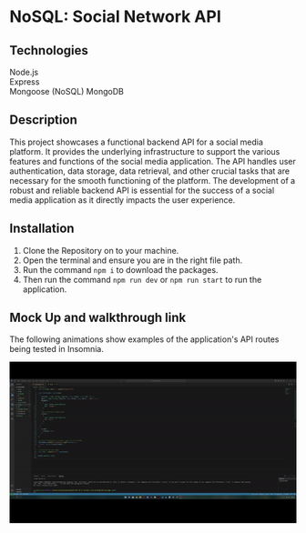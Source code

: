 #  NoSQL: Social Network API

## Technologies

Node.js  
Express  
Mongoose (NoSQL)
MongoDB

## Description

This project showcases a functional backend API for a social media platform. It provides the underlying infrastructure to support the various features and functions of the social media application.
 The API handles user authentication, data storage, data retrieval, and other crucial tasks that are necessary for the smooth functioning of the platform. 
 The development of a robust and reliable backend API is essential for the success of a social media application as it directly impacts the user experience.

## Installation

1. Clone the Repository on to your machine.
2. Open the terminal and ensure you are in the right file path.
3. Run the command ```npm i``` to download the packages.
4. Then run the command ```npm run dev``` or ```npm run start``` to run the application.

## Mock Up and walkthrough link

The following animations show examples of the application's API routes being tested in Insomnia.

[![Example Gif](./Assets/NoSQLSocialNetworkAPI.gif)](https://drive.google.com/file/d/12cumVcGRYDMFFvb18qg4EGSn_zIEbi-y/view?usp=share_link)